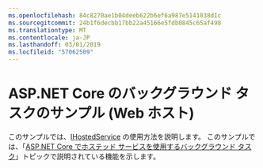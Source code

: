 ```yaml
---
ms.openlocfilehash: 84c8270ae1b04deeb622b6ef6a987e5141038d1c
ms.sourcegitcommit: 24b1f6decbb17bb22a45166e5fdb0845c65af498
ms.translationtype: MT
ms.contentlocale: ja-JP
ms.lasthandoff: 03/01/2019
ms.locfileid: "57062509"
---
```

# <a name="aspnet-core-background-tasks-sample-web-host"></a>ASP.NET Core のバックグラウンド タスクのサンプル (Web ホスト)

このサンプルでは、[IHostedService](https://docs.microsoft.com/dotnet/api/microsoft.extensions.hosting.ihostedservice) の使用方法を説明します。 このサンプルでは、「[ASP.NET Core でホステッド サービスを使用するバックグラウンド タスク](https://docs.microsoft.com/aspnet/core/fundamentals/host/hosted-services)」トピックで説明されている機能を示します。
